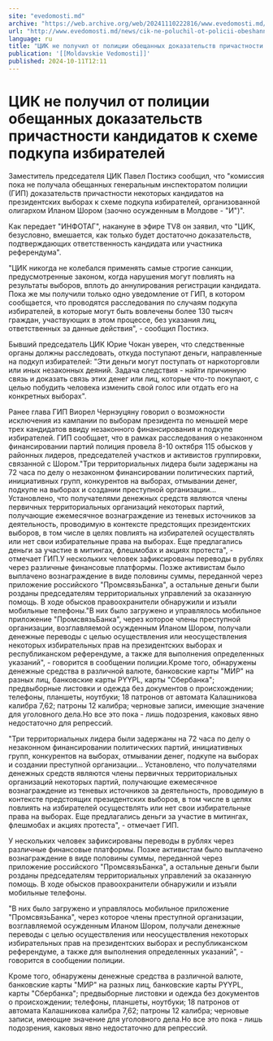 ```yaml
---
site: "evedomosti.md"
archive: "https://web.archive.org/web/20241110222816/www.evedomosti.md/news/cik-ne-poluchil-ot-policii-obeshannyh-dokazatelstv-prichastn"
url: "http://www.evedomosti.md/news/cik-ne-poluchil-ot-policii-obeshannyh-dokazatelstv-prichastn"
language: ru
title: "ЦИК не получил от полиции обещанных доказательств причастности кандидатов к схеме подкупа избирателей"
publication: '[[Moldavskie Vedomosti]]'
published: 2024-10-11T12:11
---
```


# ЦИК не получил от полиции обещанных доказательств причастности кандидатов к схеме подкупа избирателей

Заместитель председателя ЦИК Павел Постикэ сообщил, что "комиссия пока не получала обещанных генеральным инспекторатом полиции (ГИП) доказательств причастности некоторых кандидатов на президентских выборах к схеме подкупа избирателей, организованной олигархом Иланом Шором (заочно осужденным в Молдове - "И")".

Как передает "ИНФОТАГ", накануне в эфире TV8 он заявил, что "ЦИК, безусловно, вмешается, как только будет достаточно доказательств, подтверждающих ответственность кандидата или участника референдума".

"ЦИК никогда не колебался применять самые строгие санкции, предусмотренные законом, когда нарушения могут повлиять на результаты выборов, вплоть до аннулирования регистрации кандидата. Пока же мы получили только одно уведомление от ГИП, в котором сообщается, что проводятся расследования по случаям подкупа избирателей, в которые могут быть вовлечены более 130 тысяч граждан, участвующих в этом процессе, без указания лиц, ответственных за данные действия", - сообщил Постикэ.

Бывший председатель ЦИК Юрие Чокан уверен, что следственные органы должны расследовать, откуда поступают деньги, направленные на подкуп избирателей: "Эти деньги могут поступать от наркоторговли или иных незаконных деяний. Задача следствия - найти причинную связь и доказать связь этих денег или лиц, которые что-то покупают, с целью побудить человека изменить свой голос или отдать его на конкретных выборах".

Ранее глава ГИП Виорел Чернэуцяну говорил о возможности исключения из кампании по выборам президента по меньшей мере трех кандидатов ввиду незаконного финансирования и подкупе избирателей. ГИП сообщает, что в рамках расследования о незаконном финансировании партий полиция провела 8-10 октября 115 обысков у районных лидеров, председателей участков и активистов группировки, связанной с Шором."Три территориальных лидера были задержаны на 72 часа по делу о незаконном финансировании политических партий, инициативных групп, конкурентов на выборах, отмывании денег, подкупе на выборах и создании преступной организации... Установлено, что получателями денежных средств являются члены первичных территориальных организаций некоторых партий, получающие ежемесячное вознаграждение из теневых источников за деятельность, проводимую в контексте предстоящих президентских выборов, в том числе в целях повлиять на избирателей осуществлять или нет свои избирательные права на выборах. Еще предлагались деньги за участие в митингах, флешмобах и акциях протеста", - отмечает ГИП.У нескольких человек зафиксированы переводы в рублях через различные финансовые платформы. Позже активистам было выплачено вознаграждение в виде половины суммы, переданной через приложение российского "ПромсвязьБанка", а остальные деньги были розданы председателям территориальных управлений за оказанную помощь. В ходе обысков правоохранители обнаружили и изъяли мобильные телефоны."В них было загружено и управлялось мобильное приложение "ПромсвязьБанка", через которое члены преступной организации, возглавляемой осужденным Иланом Шором, получали денежные переводы с целью осуществления или неосуществления некоторых избирательных прав на президентских выборах и республиканском референдуме, а также для выполнения определенных указаний", - говорится в сообщении полиции.Кроме того, обнаружены денежные средства в различной валюте, банковские карты "МИР" на разных лиц, банковские карты PYYPL, карты "Сбербанка"; предвыборные листовки и одежда без документов о происхождении; телефоны, планшеты, ноутбуки; 18 патронов от автомата Калашникова калибра 7,62; патроны 12 калибра; черновые записи, имеющие значение для уголовного дела.Но все это пока - лишь подозрения, каковых явно недостаточно для репрессий.

"Три территориальных лидера были задержаны на 72 часа по делу о незаконном финансировании политических партий, инициативных групп, конкурентов на выборах, отмывании денег, подкупе на выборах и создании преступной организации... Установлено, что получателями денежных средств являются члены первичных территориальных организаций некоторых партий, получающие ежемесячное вознаграждение из теневых источников за деятельность, проводимую в контексте предстоящих президентских выборов, в том числе в целях повлиять на избирателей осуществлять или нет свои избирательные права на выборах. Еще предлагались деньги за участие в митингах, флешмобах и акциях протеста", - отмечает ГИП.

У нескольких человек зафиксированы переводы в рублях через различные финансовые платформы. Позже активистам было выплачено вознаграждение в виде половины суммы, переданной через приложение российского "ПромсвязьБанка", а остальные деньги были розданы председателям территориальных управлений за оказанную помощь. В ходе обысков правоохранители обнаружили и изъяли мобильные телефоны.

"В них было загружено и управлялось мобильное приложение "ПромсвязьБанка", через которое члены преступной организации, возглавляемой осужденным Иланом Шором, получали денежные переводы с целью осуществления или неосуществления некоторых избирательных прав на президентских выборах и республиканском референдуме, а также для выполнения определенных указаний", - говорится в сообщении полиции.

Кроме того, обнаружены денежные средства в различной валюте, банковские карты "МИР" на разных лиц, банковские карты PYYPL, карты "Сбербанка"; предвыборные листовки и одежда без документов о происхождении; телефоны, планшеты, ноутбуки; 18 патронов от автомата Калашникова калибра 7,62; патроны 12 калибра; черновые записи, имеющие значение для уголовного дела.Но все это пока - лишь подозрения, каковых явно недостаточно для репрессий.